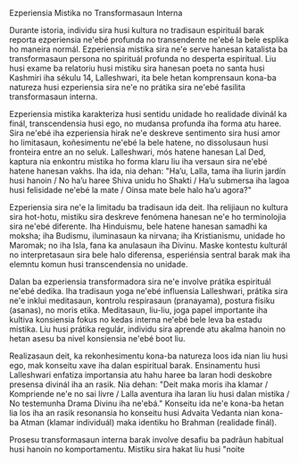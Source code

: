 Ezperiensia Mistika no Transformasaun Interna

Durante istoria, individu sira husi kultura no tradisaun espirituál barak reporta ezperiensia ne'ebé profunda no transendente ne'ebé la bele esplika ho maneira normál. Ezperiensia mistika sira ne'e serve hanesan katalista ba transformasaun persona no spirituál profunda no desperta espiritual. Liu husi exame ba relatoriu husi mistiku sira hanesan poeta no santa husi Kashmiri iha sékulu 14, Lalleshwari, ita bele hetan komprensaun kona-ba natureza husi ezperiensia sira ne'e no prátika sira ne'ebé fasilita transformasaun interna.

Ezperiensia mistika karakteriza husi sentidu unidade ho realidade divinál ka finál, transcendensia husi ego, no mudansa profunda iha forma atu haree. Sira ne'ebé iha ezperiensia hirak ne'e deskreve sentimento sira husi amor ho limitasaun, koñesimentu ne'ebé la bele hatene, no dissolusaun husi fronteira entre an no seluk. Lalleshwari, mós hatene hanesan Lal Ded, kaptura nia enkontru mistika ho forma klaru liu iha versaun sira ne'ebé hatene hanesan vakhs. Iha ida, nia dehan: "Ha’u, Lalla, tama iha liurin jardín husi hanoin / No ha’u haree Shiva unidu ho Shakti / Ha’u submersa iha lagoa husi felisidade ne'ebé la mate / Oinsa mate bele halo ha’u agora?"

Ezperiensia sira ne'e la limitadu ba tradisaun ida deit. Iha relijiaun no kultura sira hot-hotu, mistiku sira deskreve fenómena hanesan ne'e ho terminolojia sira ne'ebé diferente. Iha Hinduismu, bele hatene hanesan samadhi ka moksha; iha Budismu, iluminasaun ka nirvana; iha Kristianismu, unidade ho Maromak; no iha Isla, fana ka anulasaun iha Divinu. Maske kontestu kulturál no interpretasaun sira bele halo diferensa, esperiénsia sentral barak mak iha elemntu komun husi transcendensia no unidade.

Dalan ba ezperiensia transformadora sira ne'e involve prátika espirituál ne'ebé dedika. Iha tradisaun yoga ne'ebé influensia Lalleshwari, prátika sira ne'e inklui meditasaun, kontrolu respirasaun (pranayama), postura fisiku (asanas), no moris etika. Meditasaun, liu-liu, joga papel importante iha kultiva konsiensia fokus no kedas interna ne'ebé bele leva ba estadu mistika. Liu husi prátika regulár, individu sira aprende atu akalma hanoin no hetan asesu ba nivel konsiensia ne'ebé boot liu.

Realizasaun deit, ka rekonhesimentu kona-ba natureza loos ida nian liu husi ego, mak konseitu xave iha dalan espiritual barak. Ensinamentu husi Lalleshwari enfatiza importansia atu hahu haree ba laran hodi deskobre presensa divinál iha an rasik. Nia dehan: "Deit maka moris iha klamar / Kompriende ne'e no sai livre / Lalla aventura iha laran liu husi dalan mistika / No testemunha Drama Divinu iha ne'ebá." Konseitu ida ne'e kona-ba hetan lia los iha an rasik resonansia ho konseitu husi Advaita Vedanta nian kona-ba Atman (klamar individuál) maka identiku ho Brahman (realidade finál).

Prosesu transformasaun interna barak involve desafiu ba padrãun habitual husi hanoin no komportamentu. Mistiku sira hakat liu husi "noite